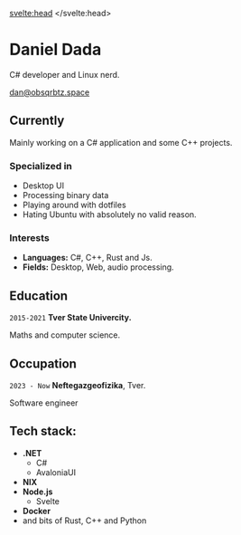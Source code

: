 <svelte:head>
	<title>About</title>
</svelte:head>

# Daniel Dada
C# developer and Linux nerd.

<div id="mail">
<a href="mailto:dan@obsqrbtz.space">dan@obsqrbtz.space</a>
</div>


## Currently

Mainly working on a C# application and some C++ projects.

### Specialized in

- Desktop UI
- Processing binary data
- Playing around with dotfiles
- Hating Ubuntu with absolutely no valid reason.


### Interests

- **Languages:** C#, C++, Rust and Js.
- **Fields:** Desktop, Web, audio processing.

## Education

`2015-2021`
__Tver State Univercity.__

Maths and computer science.

## Occupation

`2023 - Now`
__Neftegazgeofizika__, Tver.

Software engineer

## Tech stack:

- **.NET**
	- C#
	- AvaloniaUI
- **NIX**
- **Node.js**
	- Svelte
- **Docker**
- and bits of Rust, C++ and Python